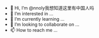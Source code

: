 - 👋 Hi, I’m @nnoly我想知道这里有中国人吗
- 👀 I’m interested in ...
- 🌱 I’m currently learning ...
- 💞️ I’m looking to collaborate on ...
- 📫 How to reach me ...

<!---
nnoly/nnoly is a ✨ special ✨ repository because its `README.md` (this file) appears on your GitHub profile.
You can click the Preview link to take a look at your changes.
--->
